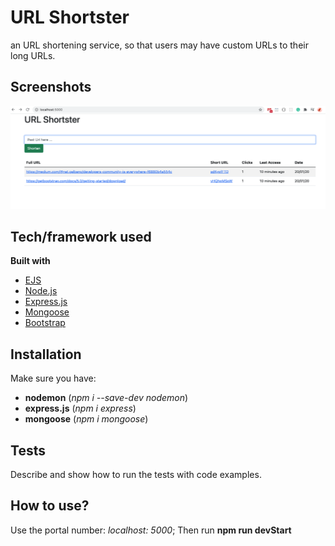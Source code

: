 # URL Shortster

an URL shortening service, so that users may have custom URLs to their long URLs.

## Screenshots

![](ScreenshotWebsite.png)
## Tech/framework used

<b>Built with</b>
- [EJS](https://ejs.co/)
- [Node.js](https://nodejs.org/en/)
- [Express.js](https://expressjs.com/)
- [Mongoose](https://mongoosejs.com/)
- [Bootstrap](https://getbootstrap.com/)

## Installation
Make sure you have:
+ **nodemon**  (_npm i --save-dev nodemon_)
+  **express.js**  (_npm i express_)
+ **mongoose**  (_npm i mongoose_)


## Tests
Describe and show how to run the tests with code examples.

## How to use?
Use the portal number: *localhost: 5000*;
Then run **npm run devStart**

